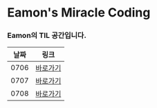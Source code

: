 # Eamon's Miracle Coding 

### Eamon의 TIL 공간입니다.

| 날짜 | 링크         |
| ---- | ------------ |
| 0706 | [바로가기](https://github.com/GleamingStar/miracle-coding/blob/eamon/TIL/TIL_210706.md) |
| 0707 | [바로가기](https://github.com/GleamingStar/miracle-coding/blob/eamon/TIL/TIL_210707.md) |
| 0708 | [바로가기](https://github.com/GleamingStar/miracle-coding/blob/eamon/TIL/TIL_210708.md) |